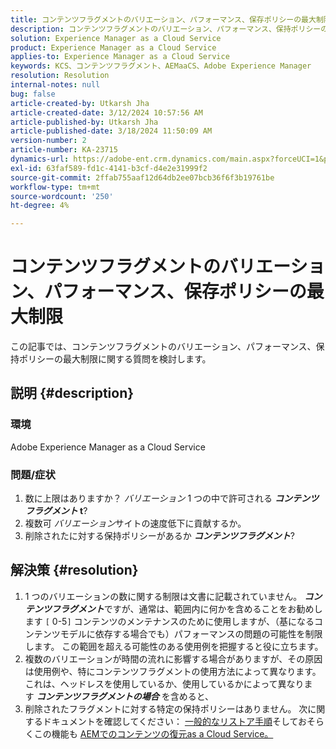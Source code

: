 ```yaml
---
title: コンテンツフラグメントのバリエーション、パフォーマンス、保存ポリシーの最大制限
description: コンテンツフラグメントのバリエーション、パフォーマンス、保持ポリシーの最大制限に関する質問を確認します。
solution: Experience Manager as a Cloud Service
product: Experience Manager as a Cloud Service
applies-to: Experience Manager as a Cloud Service
keywords: KCS、コンテンツフラグメント、AEMaaCS、Adobe Experience Manager
resolution: Resolution
internal-notes: null
bug: false
article-created-by: Utkarsh Jha
article-created-date: 3/12/2024 10:57:56 AM
article-published-by: Utkarsh Jha
article-published-date: 3/18/2024 11:50:09 AM
version-number: 2
article-number: KA-23715
dynamics-url: https://adobe-ent.crm.dynamics.com/main.aspx?forceUCI=1&pagetype=entityrecord&etn=knowledgearticle&id=fcf6705a-5fe0-ee11-904d-6045bd0063aa
exl-id: 63faf589-fd1c-4141-b3cf-d4e2e31999f2
source-git-commit: 2ffab755aaf12d64db2ee07bcb36f6f3b19761be
workflow-type: tm+mt
source-wordcount: '250'
ht-degree: 4%

---
```


# コンテンツフラグメントのバリエーション、パフォーマンス、保存ポリシーの最大制限


この記事では、コンテンツフラグメントのバリエーション、パフォーマンス、保持ポリシーの最大制限に関する質問を検討します。

## 説明 {#description}


### 環境

Adobe Experience Manager as a Cloud Service

### 問題/症状

1. 数に上限はありますか？ *バリエーション* 1 つの中で許可される <b>*コンテンツフラグメント* t</b>?
2. 複数可 *バリエーション*&#x200B;サイトの速度低下に貢献するか。
3. 削除されたに対する保持ポリシーがあるか <b>*コンテンツフラグメント</b>*?



## 解決策 {#resolution}


1. 1 つのバリエーションの数に関する制限は文書に記載されていません。 <b>*コンテンツフラグメント</b>*&#x200B;ですが、通常は、範囲内に何かを含めることをお勧めします `[` 0-5`]`  コンテンツのメンテナンスのために使用しますが、（基になるコンテンツモデルに依存する場合でも）パフォーマンスの問題の可能性を制限します。 この範囲を超える可能性のある使用例を把握すると役に立ちます。
2. 複数のバリエーションが時間の流れに影響する場合がありますが、その原因は使用例や、特にコンテンツフラグメントの使用方法によって異なります。 これは、ヘッドレスを使用しているか、使用しているかによって異なります <b>*コンテンツフラグメントの場合</b>* を含めると、
3. 削除されたフラグメントに対する特定の保持ポリシーはありません。 次に関するドキュメントを確認してください： [一般的なリストア手順](https://experienceleague.adobe.com/docs/experience-cloud-kcs/kbarticles/KA-23505.html?lang=en)そしておそらくこの機能も [AEMでのコンテンツの復元as a Cloud Service。](https://experienceleague.adobe.com/docs/experience-manager-cloud-service/content/operations/restore.html?lang=ja)
